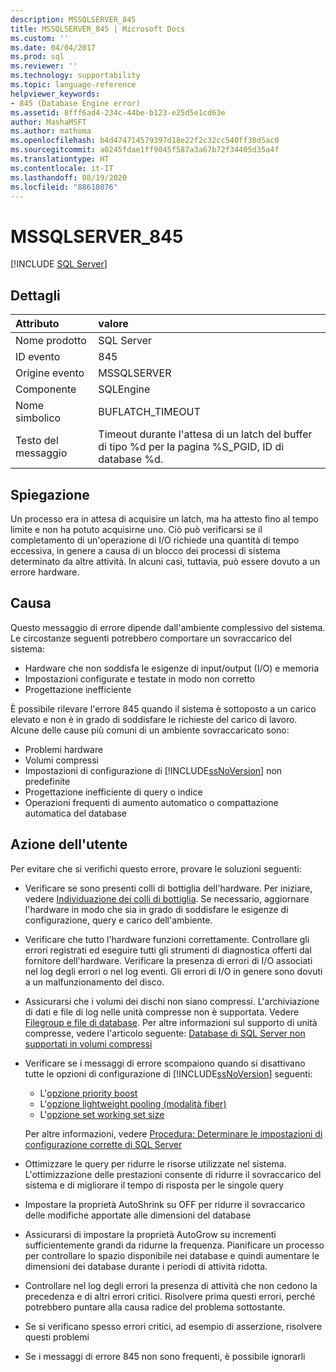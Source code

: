 ```yaml
---
description: MSSQLSERVER_845
title: MSSQLSERVER_845 | Microsoft Docs
ms.custom: ''
ms.date: 04/04/2017
ms.prod: sql
ms.reviewer: ''
ms.technology: supportability
ms.topic: language-reference
helpviewer_keywords:
- 845 (Database Engine error)
ms.assetid: 8fff6ad4-234c-44be-b123-e25d5e1cd63e
author: MashaMSFT
ms.author: mathoma
ms.openlocfilehash: b4d474714579397d18e22f2c32cc540ff30d5ac0
ms.sourcegitcommit: a0245fdae1ff9045f587a3a67b72f34405d35a4f
ms.translationtype: HT
ms.contentlocale: it-IT
ms.lasthandoff: 08/19/2020
ms.locfileid: "88618076"
---
```

# <a name="mssqlserver_845"></a>MSSQLSERVER_845
 [!INCLUDE [SQL Server](../../includes/applies-to-version/sqlserver.md)]
  
## <a name="details"></a>Dettagli  
  
| Attributo | valore |  
| :-------- | :---- |  
|Nome prodotto|SQL Server|  
|ID evento|845|  
|Origine evento|MSSQLSERVER|  
|Componente|SQLEngine|  
|Nome simbolico|BUFLATCH_TIMEOUT|  
|Testo del messaggio|Timeout durante l'attesa di un latch del buffer di tipo %d per la pagina %S_PGID, ID di database %d.|  
  
## <a name="explanation"></a>Spiegazione  
Un processo era in attesa di acquisire un latch, ma ha attesto fino al tempo limite e non ha potuto acquisirne uno. Ciò può verificarsi se il completamento di un'operazione di I/O richiede una quantità di tempo eccessiva, in genere a causa di un blocco dei processi di sistema determinato da altre attività. In alcuni casi, tuttavia, può essere dovuto a un errore hardware.  
  
## <a name="cause"></a>Causa
Questo messaggio di errore dipende dall'ambiente complessivo del sistema. Le circostanze seguenti potrebbero comportare un sovraccarico del sistema:

- Hardware che non soddisfa le esigenze di input/output (I/O) e memoria
- Impostazioni configurate e testate in modo non corretto
- Progettazione inefficiente

 È possibile rilevare l'errore 845 quando il sistema è sottoposto a un carico elevato e non è in grado di soddisfare le richieste del carico di lavoro. Alcune delle cause più comuni di un ambiente sovraccaricato sono:

- Problemi hardware
- Volumi compressi
- Impostazioni di configurazione di [!INCLUDE[ssNoVersion](../../includes/ssnoversion-md.md)] non predefinite
- Progettazione inefficiente di query o indice
- Operazioni frequenti di aumento automatico o compattazione automatica del database

## <a name="user-action"></a>Azione dell'utente  
Per evitare che si verifichi questo errore, provare le soluzioni seguenti:  
  
- Verificare se sono presenti colli di bottiglia dell'hardware. Per iniziare, vedere [Individuazione dei colli di bottiglia](../performance/identify-bottlenecks.md). Se necessario, aggiornare l'hardware in modo che sia in grado di soddisfare le esigenze di configurazione, query e carico dell'ambiente.

- Verificare che tutto l'hardware funzioni correttamente. Controllare gli errori registrati ed eseguire tutti gli strumenti di diagnostica offerti dal fornitore dell'hardware. Verificare la presenza di errori di I/O associati nel log degli errori o nel log eventi. Gli errori di I/O in genere sono dovuti a un malfunzionamento del disco.  
- Assicurarsi che i volumi dei dischi non siano compressi. L'archiviazione di dati e file di log nelle unità compresse non è supportata. Vedere [Filegroup e file di database](../databases/database-files-and-filegroups.md). Per altre informazioni sul supporto di unità compresse, vedere l'articolo seguente: [Database di SQL Server non supportati in volumi compressi](https://support.microsoft.com/EN-US/help/231347)

- Verificare se i messaggi di errore scompaiono quando si disattivano tutte le opzioni di configurazione di [!INCLUDE[ssNoVersion](../../includes/ssnoversion-md.md)] seguenti:
   - L'[opzione priority boost](../../database-engine/configure-windows/configure-the-priority-boost-server-configuration-option.md)
   - L'[opzione lightweight pooling (modalità fiber)](../../database-engine/configure-windows/lightweight-pooling-server-configuration-option.md)
   - L'[opzione set working set size](../../database-engine/configure-windows/set-working-set-size-server-configuration-option.md)

    Per altre informazioni, vedere [Procedura: Determinare le impostazioni di configurazione corrette di SQL Server](https://support.microsoft.com/EN-US/help/319942)

- Ottimizzare le query per ridurre le risorse utilizzate nel sistema. L'ottimizzazione delle prestazioni consente di ridurre il sovraccarico del sistema e di migliorare il tempo di risposta per le singole query
- Impostare la proprietà AutoShrink su OFF per ridurre il sovraccarico delle modifiche apportate alle dimensioni del database
- Assicurarsi di impostare la proprietà AutoGrow su incrementi sufficientemente grandi da ridurne la frequenza. Pianificare un processo per controllare lo spazio disponibile nei database e quindi aumentare le dimensioni dei database durante i periodi di attività ridotta.
- Controllare nel log degli errori la presenza di attività che non cedono la precedenza e di altri errori critici. Risolvere prima questi errori, perché potrebbero puntare alla causa radice del problema sottostante.
- Se si verificano spesso errori critici, ad esempio di asserzione, risolvere questi problemi
- Se i messaggi di errore 845 non sono frequenti, è possibile ignorarli